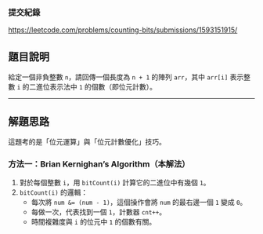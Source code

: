 ### 提交紀錄  
https://leetcode.com/problems/counting-bits/submissions/1593151915/

## 題目說明  

給定一個非負整數 `n`，請回傳一個長度為 `n + 1` 的陣列 `arr`，其中 `arr[i]` 表示整數 `i` 的二進位表示法中 `1` 的個數（即位元計數）。

---

## 解題思路  

這題考的是「位元運算」與「位元計數優化」技巧。

### 方法一：Brian Kernighan’s Algorithm（本解法）

1. 對於每個整數 `i`，用 `bitCount(i)` 計算它的二進位中有幾個 `1`。
2. `bitCount(i)` 的邏輯：
   - 每次將 `num &= (num - 1)`，這個操作會將 `num` 的最右邊一個 `1` 變成 `0`。
   - 每做一次，代表找到一個 `1`，計數器 `cnt++`。
   - 時間複雜度與 `i` 的位元中 `1` 的個數有關。

